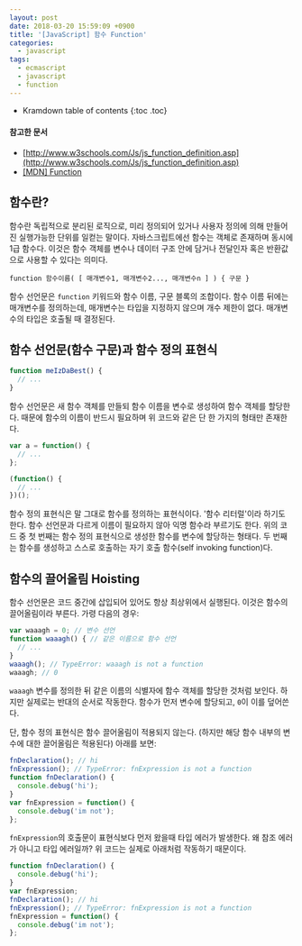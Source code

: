 ```yaml
---
layout: post
date: 2018-03-20 15:59:09 +0900
title: '[JavaScript] 함수 Function'
categories:
  - javascript
tags:
  - ecmascript
  - javascript
  - function
---
```


* Kramdown table of contents
{:toc .toc}

#### 참고한 문서

- [http://www.w3schools.com/Js/js_function_definition.asp](http://www.w3schools.com/Js/js_function_definition.asp)
- [\[MDN\] Function](https://developer.mozilla.org/en-US/docs/Web/JavaScript/Reference/Global_Objects/Function)

## 함수란?

함수란 독립적으로 분리된 로직으로, 미리 정의되어 있거나 사용자 정의에 의해 만들어진 실행가능한 단위를 일컫는 말이다. 자바스크립트에선 함수는 객체로 존재하며 동시에 1급 함수다. 이것은 함수 객체를 변수나 데이터 구조 안에 담거나 전달인자 혹은 반환값으로 사용할 수 있다는 의미다.

```
function 함수이름( [ 매개변수1, 매개변수2..., 매개변수n ] ) { 구문 }
```

함수 선언문은 `function` 키워드와 함수 이름, 구문 블록의 조합이다. 함수 이름 뒤에는 매개변수를 정의하는데, 매개변수는 타입을 지정하지 않으며 개수 제한이 없다. 매개변수의 타입은 호출될 때 결정된다.

## 함수 선언문(함수 구문)과 함수 정의 표현식

```js
function meIzDaBest() {
  // ...
}
```

함수 선언문은 새 함수 객체를 만들되 함수 이름을 변수로 생성하여 함수 객체를 할당한다. 때문에 함수의 이름이 반드시 필요하며 위 코드와 같은 단 한 가지의 형태만 존재한다.

```js
var a = function() {
  // ...
};

(function() {
  // ...
})();
```

함수 정의 표현식은 말 그대로 함수를 정의하는 표현식이다. '함수 리터럴'이라 하기도 한다. 함수 선언문과 다르게 이름이 필요하지 않아 익명 함수라 부르기도 한다. 위의 코드 중 첫 번째는 함수 정의 표현식으로 생성한 함수를 변수에 할당하는 형태다. 두 번째는 함수를 생성하고 스스로 호출하는 자기 호출 함수(self invoking function)다.

## 함수의 끌어올림 Hoisting

함수 선언문은 코드 중간에 삽입되어 있어도 항상 최상위에서 실행된다. 이것은 함수의 끌어올림이라 부른다. 가령 다음의 경우:

```js
var waaagh = 0; // 변수 선언
function waaagh() { // 같은 이름으로 함수 선언
  // ...
}
waaagh(); // TypeError: waaagh is not a function
waaagh; // 0
```

`waaagh` 변수를 정의한 뒤 같은 이름의 식별자에 함수 객체를 할당한 것처럼 보인다. 하지만 실제로는 반대의 순서로 작동한다. 함수가 먼저 변수에 할당되고, `0`이 이를 덮어쓴다.

단, 함수 정의 표현식은 함수 끌어올림이 적용되지 않는다. (하지만 해당 함수 내부의 변수에 대한 끌어올림은 적용된다) 아래를 보면:

```js
fnDeclaration(); // hi
fnExpression(); // TypeError: fnExpression is not a function
function fnDeclaration() {
  console.debug('hi');
}
var fnExpression = function() {
  console.debug('im not');
};
```

`fnExpression`의 호출문이 표현식보다 먼저 왔을때 타입 에러가 발생한다. 왜 참조 에러가 아니고 타입 에러일까? 위 코드는 실제로 아래처럼 작동하기 때문이다.

```js
function fnDeclaration() {
  console.debug('hi');
}
var fnExpression;
fnDeclaration(); // hi
fnExpression(); // TypeError: fnExpression is not a function
fnExpression = function() {
  console.debug('im not');
};
```
